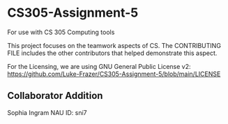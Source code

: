 # CS305-Assignment-5
For use with CS 305 Computing tools 

This project focuses on the teamwork aspects of CS. The CONTRIBUTING FILE includes the other contributors that helped demonstrate this aspect. 

For the Licensing, we are using GNU General Public License v2: https://github.com/Luke-Frazer/CS305-Assignment-5/blob/main/LICENSE

## Collaborator Addition
Sophia Ingram NAU ID: sni7
